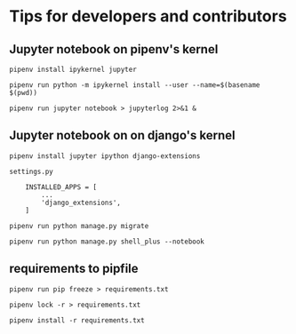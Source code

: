 # Tips for developers and contributors

## Jupyter notebook on pipenv's kernel

    pipenv install ipykernel jupyter

    pipenv run python -m ipykernel install --user --name=$(basename $(pwd))

    pipenv run jupyter notebook > jupyterlog 2>&1 &
  
    

    
## Jupyter notebook on on django's kernel

    pipenv install jupyter ipython django-extensions  
    
    settings.py
        
        INSTALLED_APPS = [
            ...
            'django_extensions',
        ]
    
    pipenv run python manage.py migrate

    pipenv run python manage.py shell_plus --notebook

## requirements to pipfile

    pipenv run pip freeze > requirements.txt
    
    pipenv lock -r > requirements.txt
    
    pipenv install -r requirements.txt